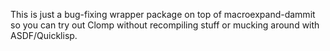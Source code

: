 This is just a bug-fixing wrapper package on top of macroexpand-dammit so you can try out Clomp without recompiling stuff or mucking around with ASDF/Quicklisp.